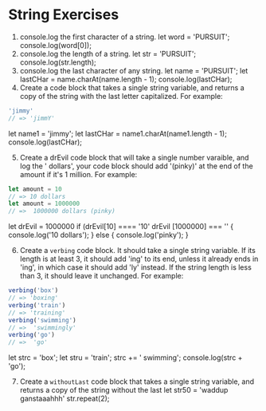 # String Exercises

1. console.log the first character of a string.
let word = 'PURSUIT';
console.log(word[0]);
2. console.log the length of a string.
let str = 'PURSUIT';
console.log(str.length);
3. console.log the last character of any string.
let name = 'PURSUIT';
let lastCHar = name.charAt(name.length - 1);
console.log(lastCHar);
4. Create a code block that takes a single string variable, and returns a copy of the string with the last letter capitalized. For example:

```js
'jimmy'
// => 'jimmY'
```
let name1 = 'jimmy';
let lastCHar = name1.charAt(name1.length - 1);
console.log(lastCHar);


5. Create a drEvil code block that will take a single number varaible, and log the '<variablbeAmount> dollars',
your code block should add '(pinky)' at the end of the amount if it's 1 million. For example:

```js
let amount = 10
// => 10 dollars
let amount = 1000000
// =>  1000000 dollars (pinky)
```
let drEvil = 1000000
if (drEvil[10] ==== '10' drEvil [1000000] === '' {
  console.log('10 dollars');
} else {
  console.log('pinky');
}

6. Create a `verbing` code block. It should take a single string variable. If its length is at least 3, it should add 'ing' to its end, unless it already ends in 'ing', in which case it should add 'ly' instead. If the string length is less than 3, it should leave it unchanged.
For example:

```js
verbing('box')
// => 'boxing'
verbing('train')
// => 'training'
verbing('swimming')
// =>  'swimmingly'
verbing('go')
// =>  'go'
```
let strc = 'box';
let stru = 'train';
strc += ' swimming';
console.log(strc +  'go');

7. Create a `withoutLast` code block that takes a single string variable, and returns a copy of the string without the  last
let str50 = 'waddup ganstaaahhh'
str.repeat(2);
